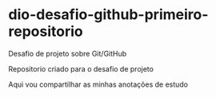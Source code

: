 # dio-desafio-github-primeiro-repositorio
Desafio de projeto sobre Git/GitHub

Repositorio criado para o desafio de projeto

Aqui vou compartilhar as minhas anotações de estudo
